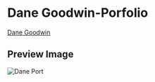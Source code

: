 # Dane Goodwin-Porfolio
[Dane Goodwin](https://dane-goodwin-portfolio.netlify.com/)

## Preview Image

![Dane Port](https://user-images.githubusercontent.com/28485791/61222529-2c422a00-a71b-11e9-9be2-1b4db77992df.jpg)
